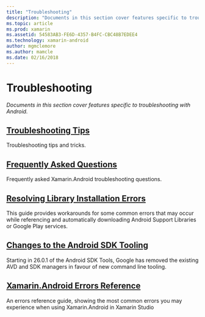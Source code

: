 ```yaml
---
title: "Troubleshooting"
description: "Documents in this section cover features specific to troubleshooting with Android."
ms.topic: article
ms.prod: xamarin
ms.assetid: 54583AB3-FE6D-4357-B4FC-CBC48B7EDEE4
ms.technology: xamarin-android
author: mgmclemore
ms.author: mamcle
ms.date: 02/16/2018
---
```


# Troubleshooting

_Documents in this section cover features specific to troubleshooting with Android._

<a name="Troubleshooting" />

## [Troubleshooting Tips](~/android/troubleshooting/troubleshooting.md)

Troubleshooting tips and tricks.

<a name="faq" />

## [Frequently Asked Questions](questions/index.md)

Frequently asked Xamarin.Android troubleshooting questions.

<a name="resolving_library_installation_errors" />

## [Resolving Library Installation Errors](~/android/troubleshooting/resolving-library-installation-errors.md)

This guide provides workarounds for some common errors that may occur
while referencing and automatically downloading Android Support
Libraries or Google Play services.

<a name="tooling_changes" />

## [Changes to the Android SDK Tooling](~/android/troubleshooting/sdk-cli-tooling-changes.md)

Starting in 26.0.1 of the Android SDK Tools, Google has removed the
existing AVD and SDK managers in favour of new command line tooling.

<a name="Xamarin_Android_Errors_Reference" />

## [Xamarin.Android Errors Reference](~/android/troubleshooting/errors.md)

An errors reference guide, showing the most common errors you may
experience when using Xamarin.Android in Xamarin Studio
